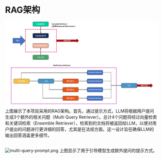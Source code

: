 # RAG架构
![rag-framework.png](../assets/rag.png)
上图展示了本项目采用的RAG架构。首先，通过提示方式，LLM将根据用户提问生成3个额外的相关问题（Multi Query Retriever）。总计4个问题将经过向量检索和关键词检索（Ensemble Retriever），检索到的文档将被返回给LLM，以便对用户提出的问题进行更详细的回答，尤其是在法规方面。这一设计旨在确保LLM的输出回答涵盖更多细节。

##
![multi-query-prompt.png](../assets/MultiQueryPrompt.png.png)
上图显示了用于引导模型生成额外提问的提示方式。
